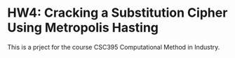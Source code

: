 # HW4: Cracking a Substitution Cipher Using Metropolis Hasting

This is a prject for the course CSC395 Computational Method in Industry.
